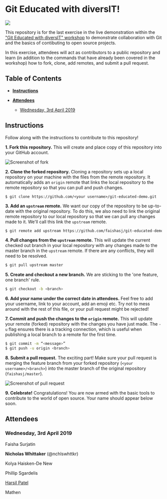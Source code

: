 # Git Educated with diversIT!

[![](https://monashdiversit.com/images/icons/long.svg)](https://monashdiversit.com)

This repository is for the last exercise in the live demonstration within the ["Git Educated with diversIT" workshop](https://github.com/faishasj/workshops/tree/master/git-educated) to demonstrate collaboration with Git and the basics of contibuting to open source projects. 

In this exercise, attendees will act as contributors to a public repository and learn (in addition to the commands that have already been covered in the workshop) how to fork, clone, add remotes, and submit a pull request.

## Table of Contents

- [**Instructions**](#instructions)

- [**Attendees**](#attendees)

	- [Wednesday, 3rd April 2019](#wednesday-3rd-april-2019)

## Instructions

Follow along with the instructions to contribute to this repository!

**1. Fork this repository.** This will create and place copy of this repository into your GitHub account.

![Screenshot of fork](assets/fork.png)

**2. Clone the forked repository.** Cloning a repository sets up a local repository on your machine with the files from the remote repository. It automatically adds an `origin` remote that links the local repository to the remote repository so that you can pull and push changes.
```bashd
$ git clone https://github.com/<your username>/git-educated-demo.git
```

**3. Add an `upstream` remote.** We want our copy of the repository to be up-to-date with the original repository. To do this, we also need to link the original remote repository to our local repository so that we can pull any changes made to it. We'll call this link the `upstream` remote.

```bash
$ git remote add upstream https://github.com/faishasj/git-educated-demo.git
```

**4. Pull changes from the `upstream` remote.** This will update the current checked out branch in your local repository with any changes made to the master branch in the `upstream` remote. If there are any conflicts, they will need to be resolved.

```bash
$ git pull upstream master
```

**5. Create and checkout a new branch.** We are sticking to the 'one feature, one branch' rule.

```bash
$ git checkout -b <branch>
```

**6. Add your name under the correct date in attendees.** Feel free to add your username, link to your account, add an emoji etc. Try not to mess around with the rest of this file, or your pull request might be rejected!

**7. Commit and push the changes to the `origin` remote.** This will update your remote (forked) repository with the changes you have just made. The `-u` flag ensures there is a tracking connection, which is useful when publishing a local branch to a remote for the first time.

```bash
$ git commit -m “<message>”
$ git push -u origin <branch>

```

**8. Submit a pull request.** The exciting part! Make sure your pull request is merging the feature branch from your forked repository (`<your username>/<branch>`) into the master branch of the original repository (`faishasj/master`). 

![Screenshot of pull request](assets/pull_request.png)

**9. Celebrate!** Congratulations! You are now armed with the basic tools to contribute to the world of open source. Your name should appear below soon.

## Attendees

### Wednesday, 3rd April 2019


Faisha Surjatin

**Nicholas Whittaker** (@nchlswhttkr)

Kolya Haisken-De New

Phillip Sgardelis

[Harsil Patel](https://github.com/harsilspatel)

Mathen
